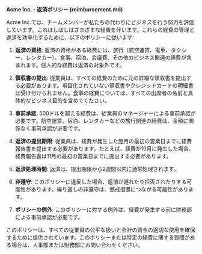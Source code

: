 **Acme Inc. - 返済ポリシー (reimbursement.md)**

Acme Inc.では、チームメンバーが私たちの代わりにビジネスを行う努力を評価しています。これはしばしばさまざまな経費を伴います。これらの経費の管理と返済を効率化するために、以下のポリシーに従います:

1. **返済の資格**: 返済の資格がある経費には、旅行（航空運賃、電車、タクシー、レンタカー）、食事、宿泊、会議費、その他のビジネス関連の経費が含まれます。個人的な経費は返済の対象外です。

2. **領収書の提出**: 従業員は、すべての経費のために元の詳細な領収書を提出する必要があります。項目化されていない領収書やクレジットカードの明細書は受け付けられません。食事の経費については、すべての出席者の名前と具体的なビジネス目的を含めてください。

3. **事前承認**: 500ドルを超える経費は、従業員のマネージャーによる事前承認が必要です。航空運賃、宿泊、レンタカーなどの旅行関連の経費は、金額に関係なく事前承認が必要です。

4. **返済の提出期限**: 従業員は、経費が発生した翌月の最初の営業日までに経費報告書を提出する必要があります。たとえば、経費が10月に発生した場合、経費報告書は11月の最初の営業日までに提出する必要があります。

5. **返済処理時間**: 返済は、提出期限から2週間以内に通常処理されます。

6. **非遵守**: このポリシーに違反した場合、返済が遅れたり拒否されたりする可能性があります。繰り返しの非遵守は、懲戒措置につながる可能性があります。

7. **ポリシーの例外**: このポリシーに対する例外は、経費が発生する前に財務部による事前承認が必要です。

このポリシーは、すべての従業員の公平な扱いと会社の資金の適切な使用を確保するために提供されています。このポリシーまたは特定の経費に関する質問がある場合は、人事部または財務部にお問い合わせください。
